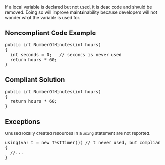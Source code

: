 If a local variable is declared but not used, it is dead code and should be removed. Doing so will improve maintainability because developers will
not wonder what the variable is used for.

## Noncompliant Code Example

<pre>
public int NumberOfMinutes(int hours)
{
  int seconds = 0;   // seconds is never used
  return hours * 60;
}
</pre>

## Compliant Solution

<pre>
public int NumberOfMinutes(int hours)
{
  return hours * 60;
}
</pre>

## Exceptions

Unused locally created resources in a `using` statement are not reported.

<pre>
using(var t = new TestTimer()) // t never used, but compliant.
{
  //...
}
</pre>